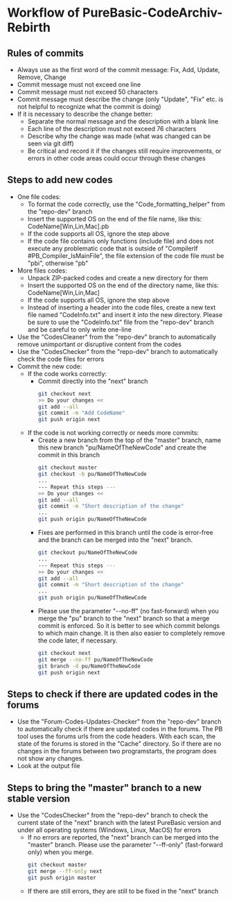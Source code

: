 # Workflow of PureBasic-CodeArchiv-Rebirth

## Rules of commits
* Always use as the first word of the commit message: Fix, Add, Update, Remove, Change
* Commit message must not exceed one line
* Commit message must not exceed 50 characters
* Commit message must describe the change (only "Update", "Fix" etc. is not helpful to recognize
  what the commit is doing)
* If it is necessary to describe the change better:
  * Separate the normal message and the description with a blank line
  * Each line of the description must not exceed 76 characters
  * Describe why the change was made (what was changed can be seen via git diff)
  * Be critical and record it if the changes still require improvements, or errors in other code
    areas could occur through these changes

## Steps to add new codes
* One file codes:
  * To format the code correctly, use the "Code_formatting_helper" from the "repo-dev" branch
  * Insert the supported OS on the end of the file name, like this: CodeName[Win,Lin,Mac].pb
  * If the code supports all OS, ignore the step above
  * If the code file contains only functions (include file) and does not execute any problematic
    code that is outside of "CompilerIf #PB_Compiler_IsMainFile", the file extension of the code
    file must be "pbi", otherwise "pb"
* More files codes:
  * Unpack ZIP-packed codes and create a new directory for them
  * Insert the supported OS on the end of the directory name, like this: CodeName[Win,Lin,Mac]
  * If the code supports all OS, ignore the step above
  * Instead of inserting a header into the code files, create a new text file named "CodeInfo.txt"
    and insert it into the new directory. Please be sure to use the "CodeInfo.txt" file from the
    "repo-dev" branch and be careful to only write one-line
* Use the "CodesCleaner" from the "repo-dev" branch to automatically remove unimportant or
  disruptive content from the codes
* Use the "CodesChecker" from the "repo-dev" branch to automatically check the code files for
  errors
* Commit the new code:
  * If the code works correctly:
    * Commit directly into the "next" branch
      ```bash
      git checkout next
      >> Do your changes <<
      git add --all
      git commit -m "Add CodeName"
      git push origin next
      ```
  * If the code is not working correctly or needs more commits:
    * Create a new branch from the top of the "master" branch, name this new branch
      "pu/NameOfTheNewCode" and create the commit in this branch
      ```bash
      git checkout master
      git checkout -b pu/NameOfTheNewCode
      ...
      --- Repeat this steps ---
      >> Do your changes <<
      git add --all
      git commit -m "Short description of the change"
      ...
      git push origin pu/NameOfTheNewCode
      ```
    * Fixes are performed in this branch until the code is error-free and the branch can be merged
      into the "next" branch.
      ```bash
      git checkout pu/NameOfTheNewCode
      ...
      --- Repeat this steps ---
      >> Do your changes <<
      git add --all
      git commit -m "Short description of the change"
      ...
      git push origin pu/NameOfTheNewCode
      ```
    * Please use the parameter "--no-ff" (no fast-forward) when you merge the "pu" branch to the
      "next" branch so that a merge commit is enforced. So it is better to see which commit
      belongs to which main change. It is then also easier to completely remove the code later, if
      necessary.
      ```bash
      git checkout next
      git merge --no-ff pu/NameOfTheNewCode
      git branch -d pu/NameOfTheNewCode
      git push origin next
      ```
    
## Steps to check if there are updated codes in the forums
* Use the "Forum-Codes-Updates-Checker" from the "repo-dev" branch to automatically check if there
  are updated codes in the forums. The PB tool uses the forums urls from the code headers. With
  each scan, the state of the forums is stored in the "Cache" directory. So if there are no
  changes in the forums between two programstarts, the program does not show any changes.
* Look at the output file

## Steps to bring the "master" branch to a new stable version
* Use the "CodesChecker" from the "repo-dev" branch to check the current state of the "next"
  branch with the latest PureBasic version and under all operating systems (Windows, Linux, MacOS)
  for errors
  * If no errors are reported, the "next" branch can be merged into the "master" branch.
    Please use the parameter "--ff-only" (fast-forward only) when you merge.
    ```bash
    git checkout master
    git merge --ff-only next
    git push origin master
    ```
  * If there are still errors, they are still to be fixed in the "next" branch
